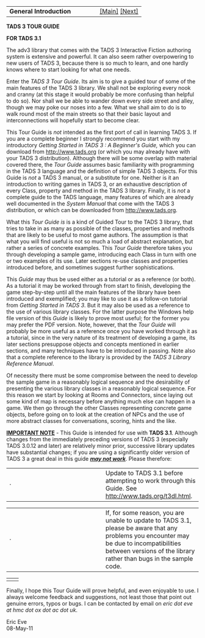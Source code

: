 ---
---
<table width="100%" data-border="0" data-cellspacing="0"
data-cellpadding="3" data-bgcolor="#C0C0C0">
<colgroup>
<col style="width: 50%" />
<col style="width: 50%" />
</colgroup>
<tbody>
<tr>
<td style="text-align: left;"><strong>General Introduction<br />
</strong></td>
<td style="text-align: right;"><a
href="generalintroduction.html">[Main]</a> <a
href="thesamplegame.html">[Next]</a></td>
</tr>
</tbody>
</table>

  
  

**TADS 3 TOUR GUIDE**  

  

**FOR TADS 3.1**  

  
The adv3 library that comes with the TADS 3 Interactive Fiction
authoring system is extensive and powerful. It can also seem rather
overpowering to new users of TADS 3, because there is so much to learn,
and one hardly knows where to start looking for what one needs.  
  
Enter the *TADS 3 Tour Guide*. Its aim is to give a guided tour of some
of the main features of the TADS 3 library. We shall not be exploring
every nook and cranny (at this stage it would probably be more confusing
than helpful to do so). Nor shall we be able to wander down every side
street and alley, though we may poke our noses into a few. What we shall
aim to do is to walk round most of the main streets so that their basic
layout and interconnections will hopefully start to become clear.  
  
This Tour Guide is *not* intended as the first port of call in learning
TADS 3. If you are a complete beginner I strongly recommend you start
with my introductory *Getting Started in TADS 3 : A Beginner's Guide,*
which you can download from
<a href="%20http://www.tads.org" target="_top">http://www.tads.org</a>
(or which you may already have with your TADS 3 distribution). Although
there will be some overlap with material covered there, the *Tour Guide*
assumes basic familiarity with programming in the TADS 3 language and
the definition of simple TADS 3 objects. For this Guide is *not* a TADS
3 manual, or a substitute for one. Neither is it an introduction to
writing games in TADS 3, or an exhaustive description of every Class,
property and method in the TADS 3 library. Finally, it is *not* a
complete guide to the TADS language, many features of which are already
well documented in the *System Manual* that come with the TADS 3
distribution, or which can be downloaded from
<a href="%20http://www.tads.org" target="_top">http://www.tads.org</a>.  
  
What this *Tour Guide* *is* is a kind of Guided Tour to the TADS 3
library, that tries to take in as many as possible of the classes,
properties and methods that are likely to be useful to most game
authors. The assumption is that what you will find useful is not so much
a load of abstract explanation, but rather a series of concrete
examples. This *Tour Guide* therefore takes you through developing a
sample game, introducing each Class in turn with one or two examples of
its use. Later sections re-use classes and properties introduced before,
and sometimes suggest further sophistications.  
  
This *Guide* may thus be used either as a tutorial or as a reference (or
both). As a tutorial it may be worked through from start to finish,
developing the game step-by-step until all the main features of the
library have been introduced and exemplified; you may like to use it as
a follow-on tutorial from *Getting Started in TADS 3*. But it may also
be used as a reference to the use of various library classes. For the
latter purpose the Windows help file version of this *Guide* is likely
to prove most useful; for the former you may prefer the PDF version.
Note, however, that the *Tour Guide* will probably be more useful as a
reference once you have worked through it as a tutorial, since in the
very nature of its treatment of developing a game, its later sections
presuppose objects and concepts mentioned in earlier sections, and many
techniques have to be introduced in passing. Note also that a complete
reference to the library is provided by the *TADS 3 Library Reference
Manual*.  
  
Of necessity there must be some compromise between the need to develop
the sample game in a reasonably logical sequence and the desirability of
presenting the various library classes in a reasonably logical sequence.
For this reason we start by looking at Rooms and Connectors, since
laying out some kind of map is necessary before anything much else can
happen in a game. We then go through the other Classes representing
concrete game objects, before going on to look at the creation of NPCs
and the use of more abstract classes for conversations, scoring, hints
and the like.  
  
**<u>IMPORTANT NOTE</u>** - This Guide is intended for use with **TADS
3.1**. Although changes from the immediately preceding versions of TADS
3 (especially TADS 3.0.12 and later) are relatively minor prior,
successive library updates have substantial changes; if you are using a
significantly older version of TADS 3 a great deal in this guide
***<u>may not work</u>***. Please therefore:  
  

<table data-border="0" data-cellpadding="0" data-cellspacing="0">
<colgroup>
<col style="width: 50%" />
<col style="width: 50%" />
</colgroup>
<tbody>
<tr data-valign="top">
<td width="14">·</td>
<td>Update to TADS 3.1 before attempting to work through this Guide. See
<a href="%20http://www.tads.org/t3dl.html"
target="_top">http://www.tads.org/t3dl.html</a>.  <br />
</td>
</tr>
</tbody>
</table>

<table data-border="0" data-cellpadding="0" data-cellspacing="0">
<colgroup>
<col style="width: 50%" />
<col style="width: 50%" />
</colgroup>
<tbody>
<tr data-valign="top">
<td width="14">·</td>
<td>If, for some reason, you are unable to update to TADS 3.1, please be
aware that any problems you encounter may be due to incompatibilities
between versions of the library rather than bugs in the sample code.
 <br />
</td>
</tr>
</tbody>
</table>

|     |     |
|-----|-----|
|     |     |

  
Finally, I hope this Tour Guide will prove helpful, and even enjoyable
to use. I always welcome feedback and suggestions, not least those that
point out genuine errors, typos or bugs. I can be contacted by email on
*eric dot eve at hmc dot ox dot ac dot uk*.  
  
Eric Eve  
08-May-11  

